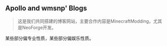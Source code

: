 ## Apollo and wmsnp' Blogs

>这是我们共同搭建的博客网站，主要合作内容是MinecraftModding，尤其是NeoForge开发。

某些部分偏专业性质，某些部分偏娱乐性质。